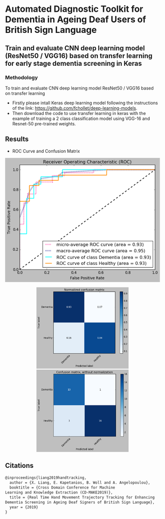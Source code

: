 # Automated Diagnostic Toolkit for Dementia in Ageing Deaf Users of British Sign Language
## Train and evaluate CNN deep learning model (ResNet50 / VGG16) based on transfer learning for early stage dementia screening in Keras

### Methodology
To train and evaluate CNN deep learning model ResNet50 / VGG16 based on transfer learning 
- Firstly please intall Keras deep learning model following the instructions of the link: https://github.com/fchollet/deep-learning-models. 
- Then download the code to use transfer learning in keras with the example of training a 2 class classification model using VGG-16 and Resnet-50 pre-trained weights. 


## Results
- ROC Curve and Confusion Matrix
<div align="center">
  <img src="Image/roc.png" alt="IMAGE ALT TEXT"></a>
</div>
<p align="center">
<img src="Image/cf_norm.png" width="300">        <img src="Image/cf_without_norm.png" width="300">
</p>  



## Citations
```
@inproceedings{liang2019handtracking,
  author = {X. Liang, E. Kapetanios, B. Woll and A. Angelopoulou},
  booktitle = {Cross Domain Conference for Machine
Learning and Knowledge Extraction (CD-MAKE2019)},
  title = {Real Time Hand Movement Trajectory Tracking for Enhancing
Dementia Screening in Ageing Deaf Signers of British Sign Language},
  year = {2019}
}
```
